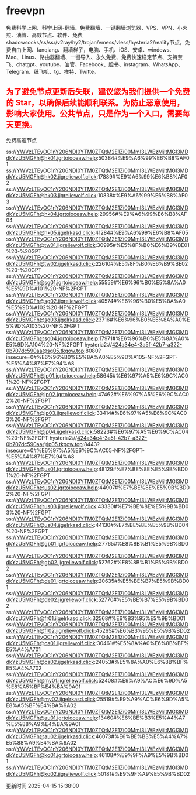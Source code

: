 # freevpn

免费科学上网、科学上网-翻墙、免费翻墙、一键翻墙浏览器、VPS、VPN、小火煎、油管、高效节点、软件、免费shadowsocks/ss/ssr/v2ray/hy2/trojan/vmess/vless/hysteria2/reality节点，免费自由上网、fanqiang、翻墙梯子，电脑、手机、iOS、安卓、windows、Mac、Linux、路由器翻墙、一键导入、永久免费、免费快速稳定节点、支持奈飞、chatgpt、youtube、油管、Facebook、脸书、instagram、WhatsApp、Telegram、纸飞机、tg、推特、Twitte。

## <font color="red">为了避免节点更新后失联，建议您为我们提供一个免费的 Star，以确保后续能顺利联系。为防止恶意使用，影响大家使用。公共节点，只是作为一个入口，需要每天更换。</font>

免费高速节点

ss://YWVzLTEyOC1nY206NDI0YTM0ZTQtM2E1Zi00MmI3LWEzMjItMGI3MDdkYzU5MGFh@hk01.jgrtoioceaw.help:50384#%E9%A6%99%E6%B8%AF01
ss://YWVzLTEyOC1nY206NDI0YTM0ZTQtM2E1Zi00MmI3LWEzMjItMGI3MDdkYzU5MGFh@hk02.jigreliewolf.click:17889#%E9%A6%99%E6%B8%AF02
ss://YWVzLTEyOC1nY206NDI0YTM0ZTQtM2E1Zi00MmI3LWEzMjItMGI3MDdkYzU5MGFh@hk03.jigreliewolf.click:10838#%E9%A6%99%E6%B8%AF03
ss://YWVzLTEyOC1nY206NDI0YTM0ZTQtM2E1Zi00MmI3LWEzMjItMGI3MDdkYzU5MGFh@hk04.jgrtoioceaw.help:29956#%E9%A6%99%E6%B8%AF04
ss://YWVzLTEyOC1nY206NDI0YTM0ZTQtM2E1Zi00MmI3LWEzMjItMGI3MDdkYzU5MGFh@hk05.ijgelrkasd.click:41284#%E9%A6%99%E6%B8%AF05
ss://YWVzLTEyOC1nY206NDI0YTM0ZTQtM2E1Zi00MmI3LWEzMjItMGI3MDdkYzU5MGFh@tw01.jigreliewolf.click:30995#%E5%8F%B0%E6%B9%BE01%20-%20GPT
ss://YWVzLTEyOC1nY206NDI0YTM0ZTQtM2E1Zi00MmI3LWEzMjItMGI3MDdkYzU5MGFh@tw02.ijgelrkasd.click:22610#%E5%8F%B0%E6%B9%BE02%20-%20GPT
ss://YWVzLTEyOC1nY206NDI0YTM0ZTQtM2E1Zi00MmI3LWEzMjItMGI3MDdkYzU5MGFh@sg01.jgrtoioceaw.help:55559#%E6%96%B0%E5%8A%A0%E5%9D%A101%20-NF%2FGPT
ss://YWVzLTEyOC1nY206NDI0YTM0ZTQtM2E1Zi00MmI3LWEzMjItMGI3MDdkYzU5MGFh@sg02.jigreliewolf.click:40574#%E6%96%B0%E5%8A%A0%E5%9D%A102%20-NF%2FGPT
ss://YWVzLTEyOC1nY206NDI0YTM0ZTQtM2E1Zi00MmI3LWEzMjItMGI3MDdkYzU5MGFh@sg03.ijgelrkasd.click:23716#%E6%96%B0%E5%8A%A0%E5%9D%A103%20-NF%2FGPT
ss://YWVzLTEyOC1nY206NDI0YTM0ZTQtM2E1Zi00MmI3LWEzMjItMGI3MDdkYzU5MGFh@sg04.jgrtoioceaw.help:17971#%E6%96%B0%E5%8A%A0%E5%9D%A104%20-NF%2FGPT
hysteria2://424a34e4-3a5f-42b7-a322-0b707dc590aa@sg05.tkgow.top:8080?insecure=0#%E6%96%B0%E5%8A%A0%E5%9D%A105-NF%2FGPT-%E5%A4%87%E7%94%A8
ss://YWVzLTEyOC1nY206NDI0YTM0ZTQtM2E1Zi00MmI3LWEzMjItMGI3MDdkYzU5MGFh@jp01.jgrtoioceaw.help:58645#%E6%97%A5%E6%9C%AC01%20-NF%2FGPT
ss://YWVzLTEyOC1nY206NDI0YTM0ZTQtM2E1Zi00MmI3LWEzMjItMGI3MDdkYzU5MGFh@jp02.jgrtoioceaw.help:47462#%E6%97%A5%E6%9C%AC02%20-NF%2FGPT
ss://YWVzLTEyOC1nY206NDI0YTM0ZTQtM2E1Zi00MmI3LWEzMjItMGI3MDdkYzU5MGFh@jp03.jigreliewolf.click:33414#%E6%97%A5%E6%9C%AC03%20-NF%2FGPT
ss://YWVzLTEyOC1nY206NDI0YTM0ZTQtM2E1Zi00MmI3LWEzMjItMGI3MDdkYzU5MGFh@jp04.ijgelrkasd.click:58223#%E6%97%A5%E6%9C%AC04%20-NF%2FGPT
hysteria2://424a34e4-3a5f-42b7-a322-0b707dc590aa@jp05.tkgow.top:8443?insecure=0#%E6%97%A5%E6%9C%AC05-NF%2FGPT-%E5%A4%87%E7%94%A8
ss://YWVzLTEyOC1nY206NDI0YTM0ZTQtM2E1Zi00MmI3LWEzMjItMGI3MDdkYzU5MGFh@us01.jgrtoioceaw.help:48129#%E7%BE%8E%E5%9B%BD01%20-NF%2FGPT
ss://YWVzLTEyOC1nY206NDI0YTM0ZTQtM2E1Zi00MmI3LWEzMjItMGI3MDdkYzU5MGFh@us02.jgrtoioceaw.help:44907#%E7%BE%8E%E5%9B%BD02%20-NF%2FGPT
ss://YWVzLTEyOC1nY206NDI0YTM0ZTQtM2E1Zi00MmI3LWEzMjItMGI3MDdkYzU5MGFh@us03.jigreliewolf.click:43330#%E7%BE%8E%E5%9B%BD03%20-NF%2FGPT
ss://YWVzLTEyOC1nY206NDI0YTM0ZTQtM2E1Zi00MmI3LWEzMjItMGI3MDdkYzU5MGFh@us04.ijgelrkasd.click:44130#%E7%BE%8E%E5%9B%BD04%20-NF%2FGPT
ss://YWVzLTEyOC1nY206NDI0YTM0ZTQtM2E1Zi00MmI3LWEzMjItMGI3MDdkYzU5MGFh@gb01.jgrtoioceaw.help:27765#%E8%8B%B1%E5%9B%BD01
ss://YWVzLTEyOC1nY206NDI0YTM0ZTQtM2E1Zi00MmI3LWEzMjItMGI3MDdkYzU5MGFh@gb02.jigreliewolf.click:52762#%E8%8B%B1%E5%9B%BD02
ss://YWVzLTEyOC1nY206NDI0YTM0ZTQtM2E1Zi00MmI3LWEzMjItMGI3MDdkYzU5MGFh@de01.jgrtoioceaw.help:20635#%E5%BE%B7%E5%9B%BD01
ss://YWVzLTEyOC1nY206NDI0YTM0ZTQtM2E1Zi00MmI3LWEzMjItMGI3MDdkYzU5MGFh@de02.jigreliewolf.click:52770#%E5%BE%B7%E5%9B%BD02
ss://YWVzLTEyOC1nY206NDI0YTM0ZTQtM2E1Zi00MmI3LWEzMjItMGI3MDdkYzU5MGFh@fr01.ijgelrkasd.click:32568#%E6%B3%95%E5%9B%BD01
ss://YWVzLTEyOC1nY206NDI0YTM0ZTQtM2E1Zi00MmI3LWEzMjItMGI3MDdkYzU5MGFh@fr02.jigreliewolf.click:45265#%E6%B3%95%E5%9B%BD02
ss://YWVzLTEyOC1nY206NDI0YTM0ZTQtM2E1Zi00MmI3LWEzMjItMGI3MDdkYzU5MGFh@ca01.jigreliewolf.click:30461#%E5%8A%A0%E6%8B%BF%E5%A4%A701
ss://YWVzLTEyOC1nY206NDI0YTM0ZTQtM2E1Zi00MmI3LWEzMjItMGI3MDdkYzU5MGFh@ca02.ijgelrkasd.click:24053#%E5%8A%A0%E6%8B%BF%E5%A4%A702
ss://YWVzLTEyOC1nY206NDI0YTM0ZTQtM2E1Zi00MmI3LWEzMjItMGI3MDdkYzU5MGFh@my01.jigreliewolf.click:52408#%E9%A9%AC%E6%9D%A5%E8%A5%BF%E4%BA%9A01
ss://YWVzLTEyOC1nY206NDI0YTM0ZTQtM2E1Zi00MmI3LWEzMjItMGI3MDdkYzU5MGFh@my02.ijgelrkasd.click:25519#%E9%A9%AC%E6%9D%A5%E8%A5%BF%E4%BA%9A02
ss://YWVzLTEyOC1nY206NDI0YTM0ZTQtM2E1Zi00MmI3LWEzMjItMGI3MDdkYzU5MGFh@au01.jgrtoioceaw.help:13460#%E6%BE%B3%E5%A4%A7%E5%88%A9%E4%BA%9A01
ss://YWVzLTEyOC1nY206NDI0YTM0ZTQtM2E1Zi00MmI3LWEzMjItMGI3MDdkYzU5MGFh@au02.ijgelrkasd.click:46073#%E6%BE%B3%E5%A4%A7%E5%88%A9%E4%BA%9A02
ss://YWVzLTEyOC1nY206NDI0YTM0ZTQtM2E1Zi00MmI3LWEzMjItMGI3MDdkYzU5MGFh@ko01.jgrtoioceaw.help:46108#%E9%9F%A9%E5%9B%BD01
ss://YWVzLTEyOC1nY206NDI0YTM0ZTQtM2E1Zi00MmI3LWEzMjItMGI3MDdkYzU5MGFh@ko02.jigreliewolf.click:50181#%E9%9F%A9%E5%9B%BD02


更新时间 2025-04-15 15:38:00